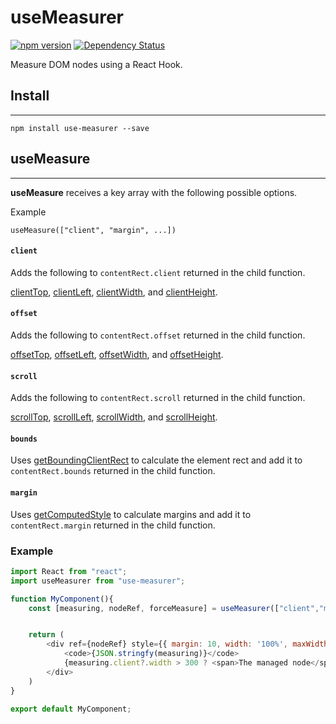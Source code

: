 # useMeasurer 

[![npm version](https://badge.fury.io/js/use-measurer.svg)](https://badge.fury.io/js/use-measurer)
[![Dependency Status](https://david-dm.org/egarciahz/use-measurer.svg)](https://david-dm.org/egarciahz/use-measurer)

Measure DOM nodes using a React Hook.

## Install
__________
`npm install use-measurer --save`


## useMeasure
_____________
**useMeasure** receives a key array with the following possible options.

Example

`useMeasure(["client", "margin", ...])`


#### `client`

Adds the following to `contentRect.client` returned in the child function.

[clientTop](https://developer.mozilla.org/en-US/docs/Web/API/Element/clientTop),
[clientLeft](https://developer.mozilla.org/en-US/docs/Web/API/Element/clientLeft),
[clientWidth](https://developer.mozilla.org/en-US/docs/Web/API/Element/clientWidth),
and
[clientHeight](https://developer.mozilla.org/en-US/docs/Web/API/Element/clientHeight).

#### `offset`

Adds the following to `contentRect.offset` returned in the child function.

[offsetTop](https://developer.mozilla.org/en-US/docs/Web/API/HTMLElement/offsetTop),
[offsetLeft](https://developer.mozilla.org/en-US/docs/Web/API/HTMLElement/offsetLeft),
[offsetWidth](https://developer.mozilla.org/en-US/docs/Web/API/HTMLElement/offsetWidth),
and
[offsetHeight](https://developer.mozilla.org/en-US/docs/Web/API/HTMLElement/offsetHeight).

#### `scroll`

Adds the following to `contentRect.scroll` returned in the child function.

[scrollTop](https://developer.mozilla.org/en-US/docs/Web/API/Element/scrollTop),
[scrollLeft](https://developer.mozilla.org/en-US/docs/Web/API/Element/scrollLeft),
[scrollWidth](https://developer.mozilla.org/en-US/docs/Web/API/Element/scrollWidth),
and
[scrollHeight](https://developer.mozilla.org/en-US/docs/Web/API/Element/scrollHeight).

#### `bounds`

Uses
[getBoundingClientRect](https://developer.mozilla.org/en-US/docs/Web/API/Element/getBoundingClientRect)
to calculate the element rect and add it to `contentRect.bounds` returned in the
child function.

#### `margin`

Uses
[getComputedStyle](https://developer.mozilla.org/en-US/docs/Web/API/Window/getComputedStyle)
to calculate margins and add it to `contentRect.margin` returned in the child
function.

### Example

``` javascript
import React from "react";
import useMeasurer from "use-measurer";

function MyComponent(){
    const [measuring, nodeRef, forceMeasure] = useMeasurer(["client","margin"]);


    return (
        <div ref={nodeRef} style={{ margin: 10, width: '100%', maxWidth: 500, height: 100, border: '2px solid black'  }}>
            <code>{JSON.stringfy(measuring)}</code>
            {measuring.client?.width > 300 ? <span>The managed node</span> : null}
        </div>
    )
}

export default MyComponent;

```